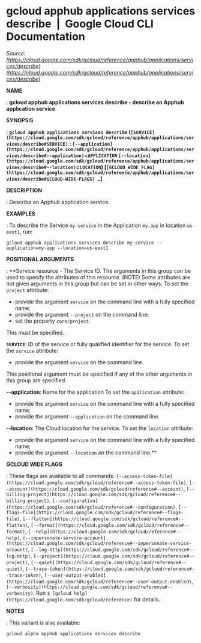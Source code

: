# gcloud apphub applications services describe  |  Google Cloud CLI Documentation

*Source: [https://cloud.google.com/sdk/gcloud/reference/apphub/applications/services/describe](https://cloud.google.com/sdk/gcloud/reference/apphub/applications/services/describe)*

**NAME**

: **gcloud apphub applications services describe - describe an Apphub application service**

**SYNOPSIS**

: **`gcloud apphub applications services describe` (`[SERVICE](https://cloud.google.com/sdk/gcloud/reference/apphub/applications/services/describe#SERVICE)` : `[--application](https://cloud.google.com/sdk/gcloud/reference/apphub/applications/services/describe#--application)`=`APPLICATION` `[--location](https://cloud.google.com/sdk/gcloud/reference/apphub/applications/services/describe#--location)`=`LOCATION`) [`[GCLOUD_WIDE_FLAG](https://cloud.google.com/sdk/gcloud/reference/apphub/applications/services/describe#GCLOUD-WIDE-FLAGS) …`]**

**DESCRIPTION**

: Describe an Apphub application service.

**EXAMPLES**

: To describe the Service `my-service` in the Application
`my-app` in location `us-east1`, run:

```
gcloud apphub applications services describe my-service --application=my-app --location=us-east1
```

**POSITIONAL ARGUMENTS**

: **Service resource - The Service ID. The arguments in this group can be used to
specify the attributes of this resource. (NOTE) Some attributes are not given
arguments in this group but can be set in other ways.
To set the `project` attribute:

- provide the argument `service` on the command line with a fully
specified name;
- provide the argument `--project` on the command line;
- set the property `core/project`.

This must be specified.

**`SERVICE`**:
ID of the service or fully qualified identifier for the service.
To set the `service` attribute:

- provide the argument `service` on the command line.

This positional argument must be specified if any of the other arguments in this
group are specified.

**--application**:
Name for the application
To set the `application` attribute:

- provide the argument `service` on the command line with a fully
specified name;
- provide the argument `--application` on the command line.

**--location**:
The Cloud location for the service.
To set the `location` attribute:

- provide the argument `service` on the command line with a fully
specified name;
- provide the argument `--location` on the command line.**

**GCLOUD WIDE FLAGS**

: These flags are available to all commands: `[--access-token-file](https://cloud.google.com/sdk/gcloud/reference#--access-token-file)`,
`[--account](https://cloud.google.com/sdk/gcloud/reference#--account)`, `[--billing-project](https://cloud.google.com/sdk/gcloud/reference#--billing-project)`,
`[--configuration](https://cloud.google.com/sdk/gcloud/reference#--configuration)`,
`[--flags-file](https://cloud.google.com/sdk/gcloud/reference#--flags-file)`,
`[--flatten](https://cloud.google.com/sdk/gcloud/reference#--flatten)`, `[--format](https://cloud.google.com/sdk/gcloud/reference#--format)`, `[--help](https://cloud.google.com/sdk/gcloud/reference#--help)`, `[--impersonate-service-account](https://cloud.google.com/sdk/gcloud/reference#--impersonate-service-account)`,
`[--log-http](https://cloud.google.com/sdk/gcloud/reference#--log-http)`,
`[--project](https://cloud.google.com/sdk/gcloud/reference#--project)`, `[--quiet](https://cloud.google.com/sdk/gcloud/reference#--quiet)`, `[--trace-token](https://cloud.google.com/sdk/gcloud/reference#--trace-token)`, `[--user-output-enabled](https://cloud.google.com/sdk/gcloud/reference#--user-output-enabled)`,
`[--verbosity](https://cloud.google.com/sdk/gcloud/reference#--verbosity)`.
Run `$ [gcloud help](https://cloud.google.com/sdk/gcloud/reference)` for details.

**NOTES**

: This variant is also available:

```
gcloud alpha apphub applications services describe
```